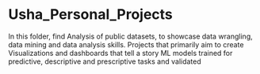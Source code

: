 # Usha_Personal_Projects
In this folder, find
Analysis of public datasets, to showcase data wrangling, data mining and data analysis skills.
Projects that primarily aim to create Visualizations and dashboards that tell a story
ML models trained for predictive, descriptive and prescriptive tasks and validated
